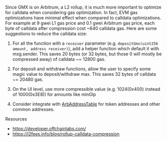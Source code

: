 Since GMX is on Arbitrum, a L2 rollup, it is much more important to optimize for calldata when considering gas optimization. In fact, EVM gas optimizations have minimal effect when compared to calldata optimizations. For example at 9 gwei L1 gas price and 0.1 gwei Arbitrum gas price, each byte of calldata after compression cost ~640 calldata gas. Here are some suggestions to reduce the calldata size:

1. For all the function with a `receiver` parameter (e.g. `depositGmx(uint256 amount, address receiver)`), add a helper function which default it with msg.sender. This saves 20 bytes (or 32 bytes, but those 0 will mostly be compressed away) of calldata ~= 12800 gas.

2. For deposit and withdraw functions, allow the user to specify some magic value to deposit/withdraw max. This saves 32 bytes of calldata ~= 20480 gas.

3. On the UI level, use more compressible value (e.g. 1024(0x400) instead of 1000(0x3E8)) for amounts like minGlp

4. Consider integrate with [ArbAddressTable](https://developer.offchainlabs.com/arbitrum-ethereum-differences#precompiles) for token addresses and other common addresses.

Resources
- https://developer.offchainlabs.com/
- https://l2fees.info/blog/rollup-calldata-compression